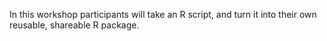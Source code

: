 In this workshop participants will take an R script, and turn it into their own reusable, shareable R package.